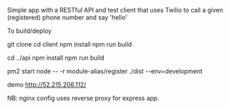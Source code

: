 Simple app with a RESTful API and test client that uses Twilio to call a given (registered) phone number and say 'hello'

To build/deploy

git clone
cd client
npm install
npm run build

cd ../api
npm install
npm run build

pm2 start node -- -r module-alias/register ./dist --env=development

demo http://52.215.206.112/

NB: nginx config uses reverse proxy for express app.